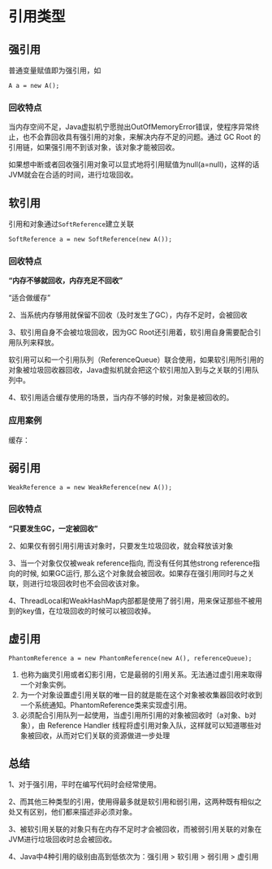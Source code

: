 # 引用类型



## 强引用

普通变量赋值即为强引用，如

`A a = new A();`

### 回收特点

当内存空间不足，Java虚拟机宁愿抛出OutOfMemoryError错误，使程序异常终止，也不会靠回收具有强引用的对象，来解决内存不足的问题。通过 GC Root 的引用链，如果强引用不到该对象，该对象才能被回收。

如果想中断或者回收强引用对象可以显式地将引用赋值为null(a=null)，这样的话JVM就会在合适的时间，进行垃圾回收。



## 软引用

引用和对象通过`SoftReference`建立关联

`SoftReference a = new SoftReference(new A());`



### 回收特点

**“内存不够就回收，内存充足不回收”**

“适合做缓存”

2、当系统内存够用就保留不回收（及时发生了GC），内存不足时，会被回收

3、软引用自身不会被垃圾回收，因为GC Root还引用着，软引用自身需要配合引用队列来释放。

软引用可以和一个引用队列（ReferenceQueue）联合使用，如果软引用所引用的对象被垃圾回收器回收，Java虚拟机就会把这个软引用加入到与之关联的引用队列中。

4、软引用适合缓存使用的场景，当内存不够的时候，对象是被回收的。



### 应用案例

缓存：





## 弱引用

`WeakReference a = new WeakReference(new A());`



### 回收特点

**“只要发生GC，一定被回收”**

2、如果仅有弱引用引用该对象时，只要发生垃圾回收，就会释放该对象

3、当一个对象仅仅被weak reference指向, 而没有任何其他strong reference指向的时候, 如果GC运行, 那么这个对象就会被回收。如果存在强引用同时与之关联，则进行垃圾回收时也不会回收该对象。

4、ThreadLocal和WeakHashMap内部都是使用了弱引用，用来保证那些不被用到的key值，在垃圾回收的时候可以被回收掉。



## 虚引用

`PhantomReference a = new PhantomReference(new A(), referenceQueue);`

1.  也称为幽灵引用或者幻影引用，它是最弱的引用关系。无法通过虚引用来取得一个对象实例。
2. 为一个对象设置虚引用关联的唯一目的就是能在这个对象被收集器回收时收到一个系统通知。PhantomReference类来实现虚引用。
2. 必须配合引用队列一起使用，当虚引用所引用的对象被回收时（a对象、b对象），由 Reference Handler 线程将虚引用对象入队，这样就可以知道哪些对象被回收，从而对它们关联的资源做进一步处理



## 总结

1、对于强引用，平时在编写代码时会经常使用。

2、而其他三种类型的引用，使用得最多就是软引用和弱引用，这两种既有相似之处又有区别，他们都来描述非必须对象。

3、被软引用关联的对象只有在内存不足时才会被回收，而被弱引用关联的对象在JVM进行垃圾回收时总会被回收。

4、Java中4种引用的级别由高到低依次为：强引用 > 软引用 > 弱引用 > 虚引用